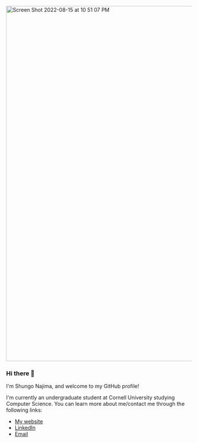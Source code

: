 <a href="https://shungonajima.com/"  target="_blank"><img width="965" alt="Screen Shot 2022-08-15 at 10 51 07 PM" src="https://user-images.githubusercontent.com/8536346/184807305-002b40db-9880-487a-9d12-c0eb87139bc6.png"></a>


### Hi there 👋

I'm Shungo Najima, and welcome to my GitHub profile!

I'm currently an undergraduate student at Cornell University studying Computer Science. You can learn more about me/contact me through the following links:

- [My website](https://shungonajima.com/)
- [LinkedIn](https://www.linkedin.com/in/snajima/)
- [Email](mailto:sn685@cornell.edu)

<!--
**snajima/snajima** is a ✨ _special_ ✨ repository because its `README.md` (this file) appears on your GitHub profile.

Here are some ideas to get you started:

- 🔭 I’m currently working on ...
- 🌱 I’m currently learning ...
- 👯 I’m looking to collaborate on ...
- 🤔 I’m looking for help with ...
- 💬 Ask me about ...
- 📫 How to reach me: ...
- 😄 Pronouns: ...
- ⚡ Fun fact: ...
-->
